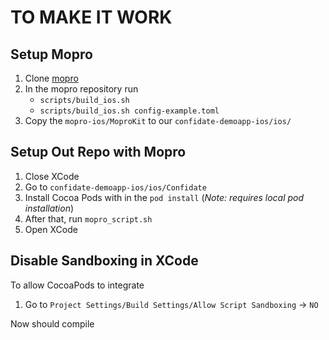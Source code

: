 # TO MAKE IT WORK

## Setup Mopro

1. Clone [mopro](https://github.com/ConfidentiOxford/mopro)
2. In the mopro repository run 
	- `scripts/build_ios.sh`
	- `scripts/build_ios.sh config-example.toml`
3. Copy the `mopro-ios/MoproKit` to our `confidate-demoapp-ios/ios/`

## Setup Out Repo with Mopro

1. Close XCode
2. Go to `confidate-demoapp-ios/ios/Confidate`
4. Install Cocoa Pods with in the `pod install` (*Note: requires local pod installation*)
2. After that, run `mopro_script.sh`
3. Open XCode

## Disable Sandboxing in XCode
To allow CocoaPods to integrate
1. Go to `Project Settings/Build Settings/Allow Script Sandboxing` -> `NO`
	

Now should compile
	

